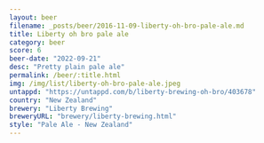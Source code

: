 ```yaml
---
layout: beer
filename: _posts/beer/2016-11-09-liberty-oh-bro-pale-ale.md
title: Liberty oh bro pale ale
category: beer
score: 6
beer-date: "2022-09-21"
desc: "Pretty plain pale ale"
permalink: /beer/:title.html
img: /img/list/liberty-oh-bro-pale-ale.jpeg
untappd: "https://untappd.com/b/liberty-brewing-oh-bro/403678"
country: "New Zealand"
brewery: "Liberty Brewing"
breweryURL: "brewery/liberty-brewing.html"
style: "Pale Ale - New Zealand"
---
```

